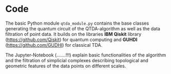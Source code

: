 # Code


The basic Python module `qtda_module.py` contains the base classes generating the quantum circuit of the QTDA-algorithm as well as the data filtration of point data. It builds on the libraries **IBM Qiskit** library (https://github.com/Qiskit) for quantum computing and **GUHDI** (https://github.com/GUDHI) for classical TDA. 

The Jupyter-Notebook (.......!!!) explain basic functionalities of the algorithm and the filtration of simplicial complexes describing topological and geometric features of the data points on different scales.